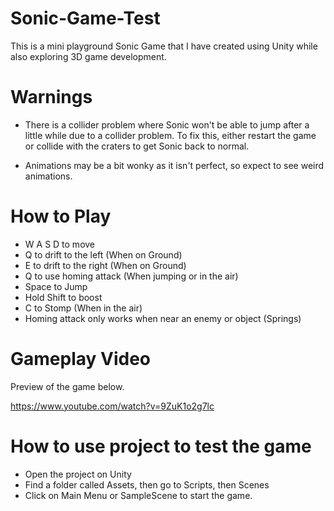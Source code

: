 # Sonic-Game-Test

This is a mini playground Sonic Game that I have created using Unity while also exploring 3D game development. 

# Warnings

* There is a collider problem where Sonic won't be able to jump after a little while due to a collider problem. To fix this, either restart the game or collide with the craters to get Sonic back to normal.

* Animations may be a bit wonky as it isn't perfect, so expect to see weird animations.

# How to Play
* W A S D to move
* Q to drift to the left (When on Ground)
* E to drift to the right (When on Ground)
* Q to use homing attack (When jumping or in the air)
* Space to Jump
* Hold Shift to boost
* C to Stomp (When in the air)
* Homing attack only works when near an enemy or object (Springs)

# Gameplay Video
Preview of the game below.

https://www.youtube.com/watch?v=9ZuK1o2g7lc


# How to use project to test the game
* Open the project on Unity
* Find a folder called Assets, then go to Scripts, then Scenes
* Click on Main Menu or SampleScene to start the game.
